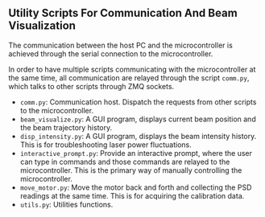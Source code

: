 ## Utility Scripts For Communication And Beam Visualization

The communication between the host PC and the microcontroller is achieved
through the serial connection to the microcontroller.

In order to have multiple scripts communicating with the microcontroller at the
same time, all communication are relayed through the script `comm.py`, which
talks to other scripts through ZMQ sockets.

- `comm.py`: Communication host. Dispatch the requests from other scripts to
  the microcontroller.
- `beam_visualize.py`: A GUI program, displays current beam position and
  the beam trajectory history.
- `disp_intensity.py`: A GUI program, displays the beam intensity history. This
  is for troubleshooting laser power fluctuations.
- `interactive_prompt.py`: Provide an interactive prompt, where the user can
  type in commands and those commands are relayed to the microcontroller. This
  is the primary way of manually controlling the microcontroller.
- `move_motor.py`: Move the motor back and forth and collecting the PSD
  readings at the same time. This is for acquiring the calibration data.
- `utils.py`: Utilities functions.
